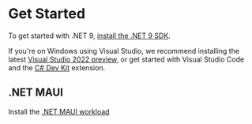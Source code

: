 
# Get Started

To get started with .NET 9, [install the .NET 9 SDK](https://dotnet.microsoft.com/download/dotnet/9.0).

If you're on Windows using Visual Studio, we recommend installing the latest [Visual Studio 2022 preview](https://visualstudio.com/preview), or get started with Visual Studio Code and the [C# Dev Kit](https://marketplace.visualstudio.com/items?itemName=ms-dotnettools.csdevkit) extension.


## .NET MAUI

Install the [.NET MAUI workload](install-workloads.md#net-maui)




